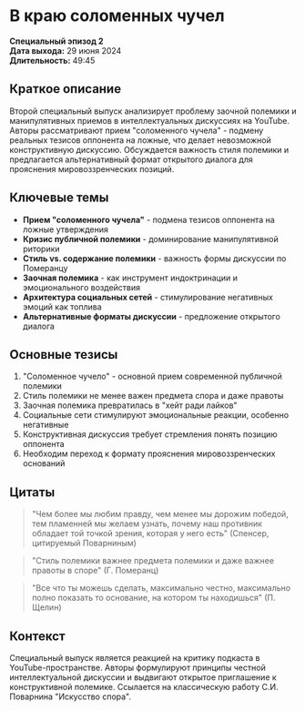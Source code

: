 # В краю соломенных чучел
**Специальный эпизод 2**  
**Дата выхода:** 29 июня 2024  
**Длительность:** 49:45

## Краткое описание

Второй специальный выпуск анализирует проблему заочной полемики и манипулятивных приемов в интеллектуальных дискуссиях на YouTube. Авторы рассматривают прием "соломенного чучела" - подмену реальных тезисов оппонента на ложные, что делает невозможной конструктивную дискуссию. Обсуждается важность стиля полемики и предлагается альтернативный формат открытого диалога для прояснения мировоззренческих позиций.

## Ключевые темы

- **Прием "соломенного чучела"** - подмена тезисов оппонента на ложные утверждения
- **Кризис публичной полемики** - доминирование манипулятивной риторики
- **Стиль vs. содержание полемики** - важность формы дискуссии по Померанцу
- **Заочная полемика** - как инструмент индоктринации и эмоционального воздействия
- **Архитектура социальных сетей** - стимулирование негативных эмоций как топлива
- **Альтернативные форматы дискуссии** - предложение открытого диалога

## Основные тезисы

1. "Соломенное чучело" - основной прием современной публичной полемики
2. Стиль полемики не менее важен предмета спора и даже правоты
3. Заочная полемика превратилась в "хейт ради лайков"
4. Социальные сети стимулируют эмоциональные реакции, особенно негативные
5. Конструктивная дискуссия требует стремления понять позицию оппонента
6. Необходим переход к формату прояснения мировоззренческих оснований

## Цитаты

> "Чем более мы любим правду, чем менее мы дорожим победой, тем пламенней мы желаем узнать, почему наш противник обладает той точкой зрения, которая у него есть" (Спенсер, цитируемый Поварниным)

> "Стиль полемики важнее предмета полемики и даже важнее правоты в споре" (Г. Померанц)

> "Все что ты можешь сделать, максимально честно, максимально полно показать то основание, на котором ты находишься" (П. Щелин)

## Контекст

Специальный выпуск является реакцией на критику подкаста в YouTube-пространстве. Авторы формулируют принципы честной интеллектуальной дискуссии и выдвигают открытое приглашение к конструктивной полемике. Ссылается на классическую работу С.И. Поварнина "Искусство спора".